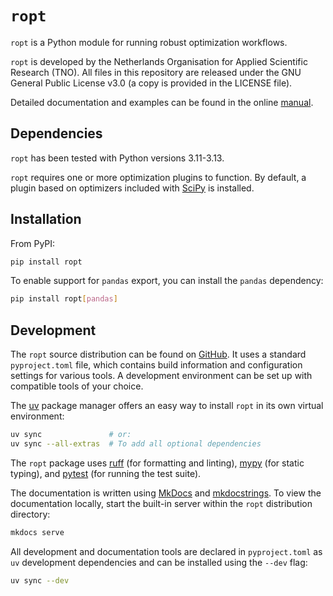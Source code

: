 # `ropt`
`ropt` is a Python module for running robust optimization workflows.

`ropt` is developed by the Netherlands Organisation for Applied Scientific
Research (TNO). All files in this repository are released under the GNU General
Public License v3.0 (a copy is provided in the LICENSE file).

Detailed documentation and examples can be found in the online
[manual](https://tno-ropt.github.io/ropt/).


## Dependencies
`ropt` has been tested with Python versions 3.11-3.13.

`ropt` requires one or more optimization plugins to function. By default, a
plugin based on optimizers included with [SciPy](https://scipy.org/) is
installed.


## Installation
From PyPI:
```bash
pip install ropt
```

To enable support for `pandas` export, you can install the `pandas` dependency:
```bash
pip install ropt[pandas]
```


## Development
The `ropt` source distribution can be found on
[GitHub](https://github.com/tno-ropt/ropt). It uses a standard `pyproject.toml`
file, which contains build information and configuration settings for various
tools. A development environment can be set up with compatible tools of your
choice.

The [uv](https://docs.astral.sh/uv/) package manager offers an easy way to
install `ropt` in its own virtual environment:

```bash
uv sync               # or:
uv sync --all-extras  # To add all optional dependencies
```

The `ropt` package uses [ruff](https://docs.astral.sh/ruff/) (for formatting and
linting), [mypy](https://www.mypy-lang.org/) (for static typing), and
[pytest](https://docs.pytest.org/en/stable/) (for running the test suite).

The documentation is written using [MkDocs](https://www.mkdocs.org/) and
[mkdocstrings](https://mkdocstrings.github.io/). To view the documentation
locally, start the built-in server within the `ropt` distribution directory:

```bash
mkdocs serve
```

All development and documentation tools are declared in `pyproject.toml` as `uv`
development dependencies and can be installed using the `--dev` flag:

```bash
uv sync --dev
```
